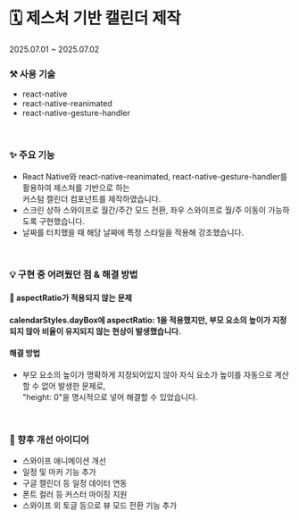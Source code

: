 # 🗓️ 제스처 기반 캘린더 제작
2025.07.01 ~ 2025.07.02
<br/>
### ⚒ 사용 기술
- react-native
- react-native-reanimated
- react-native-gesture-handler
<br/>
  
### ✨ 주요 기능 
- React Native와 react-native-reanimated, react-native-gesture-handler를 활용하여 제스처를 기반으로 하는 <br/>커스텀 캘린더 컴포넌트를 제작하였습니다.
- 스크린 상하 스와이프로 월간/주간 모드 전환, 좌우 스와이프로 월/주 이동이 가능하도록 구현했습니다.
- 날짜를 터치했을 때 해당 날짜에 특정 스타일을 적용해 강조했습니다.
<br/>

### 💡 구현 중 어려웠던 점 & 해결 방법
#### 📌 aspectRatio가 적용되지 않는 문제
   #### calendarStyles.dayBox에 aspectRatio: 1을 적용했지만, 부모 요소의 높이가 지정되지 않아 비율이 유지되지 않는 현상이 발생했습니다.

#### 해결 방법
- 부모 요소의 높이가 명확하게 지정되어있지 않아 자식 요소가 높이를 자동으로 계산할 수 없어 발생한 문제로,<br/>"height: 0"을 명시적으로 넣어 해결할 수 있었습니다.

<br/>

### 🔧 향후 개선 아이디어
- 스와이프 애니메이션 개선
- 일정 및 마커 기능 추가
- 구글 캘린더 등 일정 데이터 연동
- 폰트 컬러 등 커스터 마이징 지원
- 스와이프 외 토글 등으로 뷰 모드 전환 기능 추가
